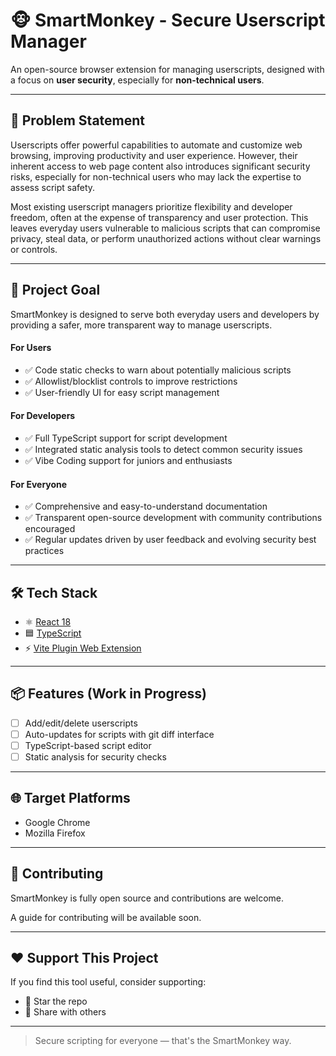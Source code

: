 # 🐵 SmartMonkey - Secure Userscript Manager

An open-source browser extension for managing userscripts, designed with a focus on **user security**, especially for **non-technical users**.

---

## 🧠 Problem Statement

Userscripts offer powerful capabilities to automate and customize web browsing, improving productivity and user experience. However, their inherent access to web page content also introduces significant security risks, especially for non-technical users who may lack the expertise to assess script safety.

Most existing userscript managers prioritize flexibility and developer freedom, often at the expense of transparency and user protection. This leaves everyday users vulnerable to malicious scripts that can compromise privacy, steal data, or perform unauthorized actions without clear warnings or controls.

---

## 🎯 Project Goal

SmartMonkey is designed to serve both everyday users and developers by providing a safer, more transparent way to manage userscripts.

#### For Users

- ✅ Code static checks to warn about potentially malicious scripts
- ✅ Allowlist/blocklist controls to improve restrictions
- ✅ User-friendly UI for easy script management

#### For Developers

- ✅ Full TypeScript support for script development
- ✅ Integrated static analysis tools to detect common security issues
- ✅ Vibe Coding support for juniors and enthusiasts

#### For Everyone

- ✅ Comprehensive and easy-to-understand documentation
- ✅ Transparent open-source development with community contributions encouraged
- ✅ Regular updates driven by user feedback and evolving security best practices

---

## 🛠️ Tech Stack

- ⚛️ [React 18](https://18.react.dev)
- 🟦 [TypeScript](https://www.typescriptlang.org)
- ⚡ [Vite Plugin Web Extension](https://vite-plugin-web-extension.aklinker1.io)

---

## 📦 Features (Work in Progress)

- [ ] Add/edit/delete userscripts
- [ ] Auto-updates for scripts with git diff interface
- [ ] TypeScript-based script editor
- [ ] Static analysis for security checks

---

## 🌐 Target Platforms

- Google Chrome
- Mozilla Firefox

---

## 🤝 Contributing

SmartMonkey is fully open source and contributions are welcome.

A guide for contributing will be available soon.

---

## ❤️ Support This Project

If you find this tool useful, consider supporting:

- 🌟 Star the repo
- 🔄 Share with others

---

> Secure scripting for everyone — that's the SmartMonkey way.
